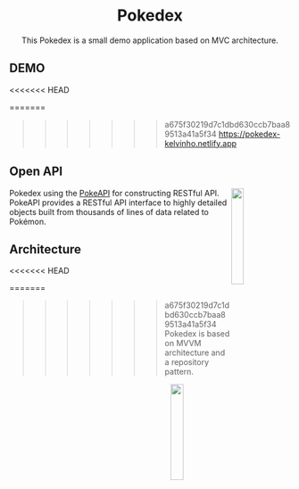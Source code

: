 <h1 align="center">Pokedex</h1>

<p align="center">
This Pokedex is a small demo application based on MVC architecture.<br>
</p>

## DEMO
<<<<<<< HEAD

=======
>>>>>>> a675f30219d7c1dbd630ccb7baa89513a41a5f34
https://pokedex-kelvinho.netlify.app

## Open API

<img src="https://user-images.githubusercontent.com/24237865/83422649-d1b1d980-a464-11ea-8c91-a24fdf89cd6b.png" align="right" width="21%"/>

Pokedex using the [PokeAPI](https://pokeapi.co/) for constructing RESTful API.<br>
PokeAPI provides a RESTful API interface to highly detailed objects built from thousands of lines of data related to Pokémon.

## Architecture
<<<<<<< HEAD

=======
>>>>>>> a675f30219d7c1dbd630ccb7baa89513a41a5f34
Pokedex is based on MVVM architecture and a repository pattern.
<img src="https://upload.wikimedia.org/wikipedia/commons/thumb/a/a0/MVC-Process.svg/1200px-MVC-Process.svg.png" align="right" width="21%">
